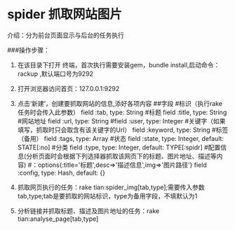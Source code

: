 spider 抓取网站图片
======


介绍：分为前台页面显示与后台的任务执行

###操作步骤：
1. 在该目录下打开 终端，首次执行需要安装gem，bundle install,启动命令：rackup ,默认端口号为9292
2. 打开浏览器访问首页：127.0.0.1:9292 
3. 点击‘新建’，创建要抓取网站的信息,添好各项内容
	##字段
	#标识（执行rake任务时会传入此参数）
	field :tab,			type: String
	#标题
	field :title,	 	type: String
	#网站地址
	field :url, 	 	type: String
	#field :user, 		type: Integer
	#关键字（如果填写，抓取时只会取含有该关键字的Url）
	field :keyword,		type: String
	#标签（备用）
	field :tags, 		type: Array
	#状态
	field :state, 		type: Integer,	default: STATE[:no]
	#分类
	field :type,		type: Integer,	default: TYPE[:spidr]
	#配置信息(分析页面时会根据下列选择器抓取该网页下的标题、图片地址、描述等内容)
	#：options{:title='标题',desc=>'描述信息',img=>'图片路径'}
	field :config,		type: Hash,		default: {}


4. 抓取网页执行的任务：rake tian:spider_img[tab,type];需要传入参数tab,type;tab是要抓取的网站标识，type为备用字段，不填默认为1

5. 分析链接并抓取标题、描述及图片地址的任务：rake tian:analyse_page[tab,type]


